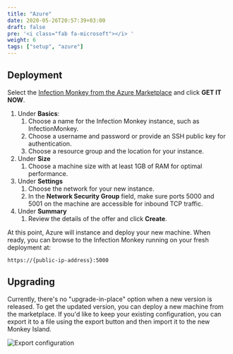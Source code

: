 ```yaml
---
title: "Azure"
date: 2020-05-26T20:57:39+03:00
draft: false
pre: '<i class="fab fa-microsoft"></i> '
weight: 6
tags: ["setup", "azure"] 
---
```


## Deployment

Select the [Infection Monkey from the Azure Marketplace](https://azuremarketplace.microsoft.com/en-us/marketplace/apps/guardicore.infection_monkey) and click **GET IT NOW**.

1. Under **Basics**:
    1. Choose a name for the Infection Monkey instance, such as InfectionMonkey.
    1. Choose a username and password or provide an SSH public key for authentication.
    1. Choose a resource group and the location for your instance.
1. Under **Size**
    1. Choose a machine size with at least 1GB of RAM for optimal performance.
1. Under **Settings**
    1. Choose the network for your new instance.
    1. In the **Network Security Group** field, make sure ports 5000 and 5001 on the machine are accessible for inbound TCP traffic.
1. Under **Summary**
    1. Review the details of the offer and click **Create**.

At this point, Azure will instance and deploy your new machine. When ready, you can browse to the Infection Monkey running on your fresh deployment at:

`https://{public-ip-address}:5000`

## Upgrading

Currently, there's no "upgrade-in-place" option when a new version is released. To get the updated version, you can deploy a new machine from the marketplace. If you'd like to keep your existing configuration, you can export it to a file using the export button and then import it to the new Monkey Island.

![Export configuration](../../images/setup/export-configuration.png "Export configuration")
